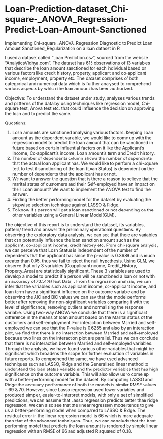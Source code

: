 # Loan-Prediction-dataset_Chi-square-_ANOVA_Regression-Predict-Loan-Amount-Sanctioned
Implementing Chi-square _ANOVA_Regression Diagnostic to Predict Loan Amount Sanctioned_Regularization on a loan dataset in R

I used a dataset called “Loan Prediction.csv”, sourced from the website “AnalyticsVidhya.com”. The dataset has 615 observations of 13 variables that describe the loan amount sanctioned for each individual based on various factors like credit history, property, applicant and co-applicant income, employment, property etc.
The dataset comprises of both categorical and numerical data which is further analysed to comprehend various aspects by which the loan amount has been authorized.

Objective:
To understand the dataset under study, analyses various trends and patterns of the data by using techniques like regression model, Chi-square test, Anova test etc. that could influence the decision on approving the loan and to predict the same. 

Questions:
1.	Loan amounts are sanctioned analysing various factors.  Keeping Loan amount as the dependent variable, we would like to come up with the regression model to predict the loan amount that can be sanctioned in future based on certain influential factors on it like the Applicant’s Income, Co-applicant’s income, Loan amount’s term and Credit history. 
2.	The number of dependents column shows the number of dependents that the actual loan applicant has. We would like to perform a chi-square test to test if sanctioning of the loan (Loan Status) is dependent on the number of dependents that the applicant has or not.
3.	We want to answer the question that is there a reason to believe that the marital status of customers and their Self-employed have an impact on their Loan amount? We want to implement the ANOVA test to find the answer.
4.	Finding the better performing model for the dataset by evaluating the stepwise selection technique against LASSO & Ridge.
5.	To know if a person will get a loan sanctioned or not depending on the other variables using a General Linear Model(GLM).

The objective of this report is to understand the dataset, its variables, pattern/ trend and answer the preliminary operational questions. By observing the exploratory data analysis, we can see that there are variables that can potentially influence the loan sanction amount such as the applicant, co-applicant income, credit history etc.
From chi-square analysis, we can perceive that Loan Status is independent of the number of dependents that the applicant has since the p-value is 0.3689 and is much greater than 0.05, thus we fail to reject the null hypothesis. 
Using GLM, we observe that only 3 variables (CoapplicantIncome, Credit_History, Property_Area) are statistically significant. These 3 variables are used to develop a model to predict if a person will be sanctioned a loan or not with an accuracy of 73.51%(Test Data) . 
From the regression analysis, we can infer that the variables such as applicant income, co-applicant income, and loan term have a significant influence on the outcome variable and by observing the AIC and BIC values we can say that the model performs better after removing the non-significant variables comparing it with the level of significance, removing outliers and normalizing the response variable.
Using two-way ANOVA we conclude that there is a significant difference in the means of loan amount based on the Marital status of the customers and self-employment. For interaction between Married and self-employed we can see that the P-value is 0.6255 and also by an interaction plot, we find that there is no interaction between Married and self-employed because two lines on the interaction plot are parallel. Thus we can conclude that there is no interaction between Married and self-employed variables.
Through the analysis, we have found various other variables that might be significant which broadens the scope for further evaluation of variables in future reports. To comprehend the same, we have used advanced techniques such as LASSO, Ridge and the Generalized linear method to understand the loan status variable and the predictor variables that has high significance on the outcome variable. This will also allow us to come up with a better-performing model for the dataset. By computing LASSO and Ridge the accuracy performance of both the models is similar RMSE values – 69 & 70. However, since Lasso regression used fewer variables and produced simpler, easier-to-interpret models, with only a set of simplified predictions, we can assume that Lasso regression predicts better than ridge regression. 
We can also see that the linear regression model tends to give us a better-performing model when compared to LASSO & Ridge. The residual error in the linear regression model is 66 which is more adequate than that of the advanced techniques. Thus, we can conclude that the best-performing model that predicts the loan amount is rendered by simple linear regression with an RMSE of 66 and adjusted R squared of 0.38.

